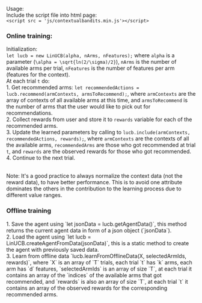 Usage:<br/>
Include the script file into html page:
<br/>`<script src = 'js/contextualbandits.min.js'></script>`
<br/><h3>Online training:</h3>
Initialization:
<br/>`let lucb = new LinUCB(alpha, nArms, nFeatures);` where `alpha` is a parameter (`\alpha = \sqrt{ln(2/\sigma)/2}`), `nArms` is the number of available arms per trial, `nFeatures` is the number of features per arm (features for the context).
<br/>
At each trial `t` do:<br/>
    1. Get recommended arms: `let recommendedActions = lucb.recommend(armContexts, armsToRecommend);`, where `armContexts` are the array of contexts of all available arms at this time, and `armsToRecommend` is the number of arms that the user would like to pick out for recommendations.<br/>
    2. Collect rewards from user and store it to `rewards` variable for each of the recommended arms. <br/>
    3. Update the learned parameters by calling to `lucb.include(armContexts, recommendedActions, rewards);`, where `armContexts` are the contexts of all the available arms, `recommendedArms` are those who got recommended at trial `t`, and `rewards` are the observed rewards for those who got recommended.<br/>
    4. Continue to the next trial.<br/>

<br/>Note: It's a good practice to always normalize the context data (not the reward data), to have better performance. This is to avoid one attribute dominates the others in the contribution to the learning process due to different value ranges.

<h3>Offline training</h3>
1. Save the agent using `let jsonData = lucb.getAgentData()`, this method returns the current agent data in form of a json object (`jsonData`).
<br/>
2. Load the agent using `let lucb = LinUCB.createAgentFromData(jsonData)`, this is a static method to create the agent with previously saved data.
<br/>
3. Learn from offline data `lucb.learnFromOfflineData(X, selectedArmIds, rewards)`, where `X` is an array of `T` trials, each trial `t` has `k` arms, each arm has `d` features, `selectedArmIds` is an array of size `T`, at each trial it contains an array of the `indices` of the available arms that got recommended, and `rewards` is also an array of size `T`, at each trial `t` it contains an array of the observed rewards for the corresponding recommended arms.   